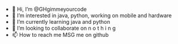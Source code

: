 - 👋 Hi, I’m @GHgimmeyourcode
- 👀 I’m interested in java, python, working on mobile and hardware
- 🌱 I’m currently learning java and python
- 💞️ I’m looking to collaborate on n o t h i n g
- 📫 How to reach me MSG me on github

<!---
GHgimmeyourcode/GHgimmeyourcode is a ✨ special ✨ repository because its `README.md` (this file) appears on your GitHub profile.
You can click the Preview link to take a look at your changes.
--->
